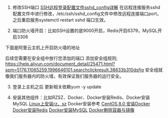 1. 修改SSH端口
[SSH远程登录配置文件sshd_config详解](https://blog.csdn.net/Field_Yang/article/details/51568861)
在远程连接服务sshd配置文件中进行修改，/etc/ssh/sshd_config文件中修改远程连接端口port，之后重启服务systemctl restart sshd 端口生效。

2. 端口防火墙开启：比如SSH设置的是9000开启，Redis开启6379，MySQL开启3306

下面是阿里云主机上开启防火墙的地址

后续您需要在安全组中放行您添加的端口
添加安全组规则;
https://help.aliyun.com/document_detail/25471.html?spm=5176.11065259.1996646101.searchclickresult.38633b310dsfjg
安全组就像我们服务器内的防火墙，有效保证我们服务器的运行安全。


3. 登录上主机之后
更新相关依赖yum -y update

4. 安装其他组件：比如RZSZ、Docker、Docker安装Redis、Docker安装MySQL
[Linux上安装rz、sz](https://blog.csdn.net/qq_27870421/article/details/94550689)
Docker安装参考 [CentOS 8.0 安装Docker](Docker安装.md#CentOS-8.0-安装Docker)
[Docker安装Redis](/Users/yangzl/git/quickstart-cache/quickstart-redis/docs/deploy-shell/Docker安装Redis.md)
[Docker安装MySQL](/Users/yangzl/git/quickstart-database/docs/MySQL/deploy/Docker安装MySQL.md)
[Docker删除容器与镜像](https://blog.csdn.net/qq_32447301/article/details/79387649)

